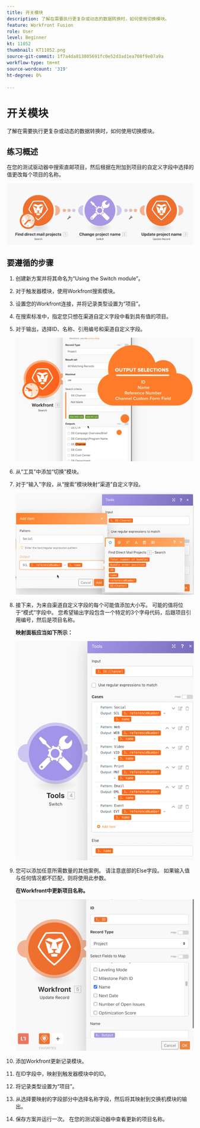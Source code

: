 ```yaml
---
title: 开关模块
description: 了解在需要执行更复杂或动态的数据转换时，如何使用切换模块。
feature: Workfront Fusion
role: User
level: Beginner
kt: 11052
thumbnail: KT11052.png
source-git-commit: 1f7a4da813805691fc0e52d3ad1ea708f9e07a9a
workflow-type: tm+mt
source-wordcount: '319'
ht-degree: 0%

---
```



# 开关模块

了解在需要执行更复杂或动态的数据转换时，如何使用切换模块。

## 练习概述

在您的测试驱动器中搜索直邮项目，然后根据在附加到项目的自定义字段中选择的值更改每个项目的名称。

![交换机模块映像1](../12-exercises/assets/switch-module-walkthrough-1.png)

## 要遵循的步骤

1. 创建新方案并将其命名为“Using the Switch module”。
1. 对于触发器模块，使用Workfront搜索模块。
1. 设置您的Workfront连接，并将记录类型设置为“项目”。
1. 在搜索标准中，指定您只想在渠道自定义字段中看到具有值的项目。
1. 对于输出，选择ID、名称、引用编号和渠道自定义字段。

   ![交换机模块映像2](../12-exercises/assets/switch-module-walkthrough-2.png)

1. 从“工具”中添加“切换”模块。
1. 对于“输入”字段，从“搜索”模块映射“渠道”自定义字段。

   ![交换机模块映像3](../12-exercises/assets/switch-module-walkthrough-3.png)

1. 接下来，为来自渠道自定义字段的每个可能值添加大小写。 可能的值将位于“模式”字段中。 您希望输出字段包含一个特定的3个字母代码，后跟项目引用编号，然后是项目名称。

   **映射面板应当如下所示：**

   ![交换机模块映像4](../12-exercises/assets/switch-module-walkthrough-4.png)

1. 您可以添加任意所需数量的其他案例。 请注意底部的Else字段。 如果输入值与任何情况都不匹配，则将使用此参数。

   **在Workfront中更新项目名称。**

   ![交换机模块图像5](../12-exercises/assets/switch-module-walkthrough-5.png)

1. 添加Workfront更新记录模块。
1. 在ID字段中，映射到触发器模块中的ID。
1. 将记录类型设置为“项目”。
1. 从选择要映射的字段部分中选择名称字段，然后将其映射到交换机模块的输出。
1. 保存方案并运行一次。 在您的测试驱动器中查看更新的项目名称。
